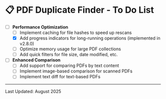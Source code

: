 # 📋 PDF Duplicate Finder - To Do List

- [ ] **Performance Optimization**
  - [ ] Implement caching for file hashes to speed up rescans
  - [x] Add progress indicators for long-running operations (implemented in v2.8.0)
  - [ ] Optimize memory usage for large PDF collections
  - [ ] Add quick filters for file size, date modified, etc.

- [ ] **Enhanced Comparison**
  - [ ] Add support for comparing PDFs by text content
  - [ ] Implement image-based comparison for scanned PDFs
  - [ ] Implement text diff for text-based PDFs

---
Last Updated: August 2025
